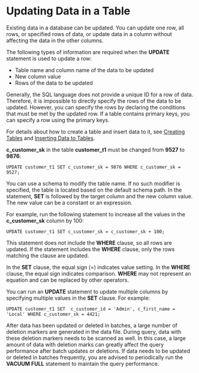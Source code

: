 # Updating Data in a Table<a name="EN-US_TOPIC_0242370187"></a>

Existing data in a database can be updated. You can update one row, all rows, or specified rows of data, or update data in a column without affecting the data in the other columns.

The following types of information are required when the  **UPDATE**  statement is used to update a row:

-   Table name and column name of the data to be updated
-   New column value
-   Rows of the data to be updated

Generally, the SQL language does not provide a unique ID for a row of data. Therefore, it is impossible to directly specify the rows of the data to be updated. However, you can specify the rows by declaring the conditions that must be met by the updated row. If a table contains primary keys, you can specify a row using the primary keys.

For details about how to create a table and insert data to it, see  [Creating Tables](creating-tables.md)  and  [Inserting Data to Tables](inserting-data-to-tables.md).

**c\_customer\_sk**  in the table  **customer\_t1**  must be changed from  **9527**  to  **9876**:

```
UPDATE customer_t1 SET c_customer_sk = 9876 WHERE c_customer_sk = 9527;
```

You can use a schema to modify the table name. If no such modifier is specified, the table is located based on the default schema path. In the statement,  **SET**  is followed by the target column and the new column value. The new value can be a constant or an expression.

For example, run the following statement to increase all the values in the  **c\_customer\_sk**  column by 100:

```
UPDATE customer_t1 SET c_customer_sk = c_customer_sk + 100;
```

This statement does not include the  **WHERE**  clause, so all rows are updated. If the statement includes the  **WHERE**  clause, only the rows matching the clause are updated.

In the  **SET**  clause, the equal sign \(=\) indicates value setting. In the  **WHERE**  clause, the equal sign indicates comparison.  **WHERE**  may not represent an equation and can be replaced by other operators.

You can run an  **UPDATE**  statement to update multiple columns by specifying multiple values in the  **SET**  clause. For example:

```
UPDATE customer_t1 SET  c_customer_id = 'Admin', c_first_name = 'Local' WHERE c_customer_sk = 4421; 
```

After data has been updated or deleted in batches, a large number of deletion markers are generated in the data file. During query, data with these deletion markers needs to be scanned as well. In this case, a large amount of data with deletion marks can greatly affect the query performance after batch updates or deletions. If data needs to be updated or deleted in batches frequently, you are advised to periodically run the  **VACUUM FULL**  statement to maintain the query performance.
